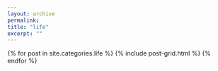 ```yaml
---
layout: archive
permalink:
title: "life"
excerpt: ""
---
```


<div class="tiles">
{% for post in site.categories.life %}
	{% include post-grid.html %}
{% endfor %}
</div><!-- /.tiles -->
